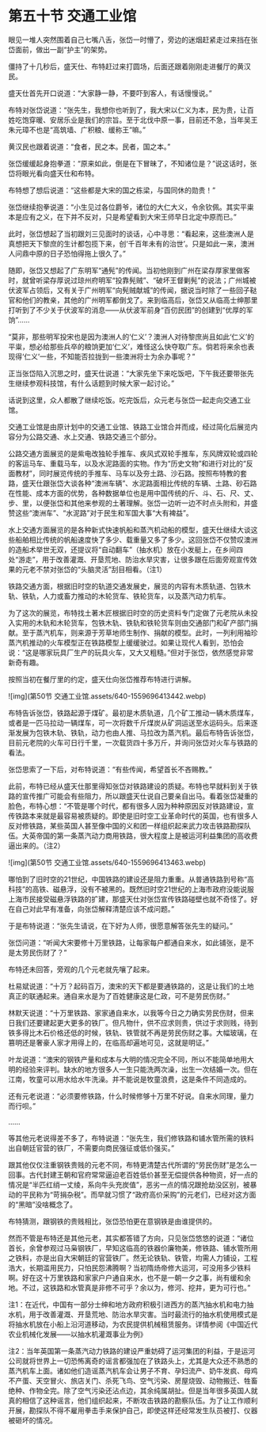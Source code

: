 # 第五十节  交通工业馆

眼见一堆人突然围着自己七嘴八舌，张岱一时懵了，旁边的迷烟赶紧走过来挡在张岱面前，做出一副“护主”的架势。

僵持了十几秒后，盛天仕、布特赶过来打圆场，后面还跟着刚刚走进餐厅的黄汉民。

盛天仕首先开口说道：“大家静一静，不要吓到客人，有话慢慢说。”

布特对张岱说道：“张先生，我想你也听到了，我大宋以仁义为本，民为贵，让百姓吃饱穿暖、安居乐业是我们的宗旨。至于北伐中原一事，目前还不急，当年吴王朱元璋不也是“高筑墙、广积粮、缓称王”嘛。”

黄汉民也跟着说道：“食者，民之本。民者，国之本。”

张岱缓缓起身抱拳道：“原来如此，倒是在下冒昧了，不知诸位是？”说这话时，张岱将眼光看向盛天仕和布特。

布特想了想后说道：“这些都是大宋的国之栋梁，与国同休的勋贵！”

张岱继续抱拳说道：“小生见过各位爵爷，诸位的大仁大义，令余钦佩。其实平粜本是应有之义，在下并不反对，只是希望看到大宋王师早日北定中原而已。”

此时，张岱想起了当初跟刘三见面时的谈话，心中寻思：“看起来，这些澳洲人是真想把天下黎庶的生计都包揽下来，创‘千百年未有的治世’。只是如此一来，澳洲人问鼎中原的日子恐怕得拖上很久了。”

随即，张岱又想起了广东明军“通髡”的传闻。当初他刚到广州在梁存厚家里做客时，就曾听梁存厚说过琼州府明军“投靠髡贼”、“破坏王督剿髡”的说法；广州城被伏波军占领后，又有关于广州明军“向髡贼献城”的传闻，据说当时除了一些回子鞑官和他们的教亲，其他的广州明军都倒戈了。来到临高后，张岱又从临高士绅那里打听到了不少关于伏波军的消息——从伏波军前身“百仞民团”的创建到“优厚的军饷”……

“莫非，那些明军投宋也是因为澳洲人的‘仁义’？澳洲人对待黎庶尚且如此‘仁义’的平粜，想必给那些兵卒的粮饷更加‘仁义’，难怪这么快夺取广东。倘若将来余也表现得‘仁义’一些，不知能否拉拢到一些澳洲将士为余办事呢？”

正当张岱陷入沉思之时，盛天仕说道：“大家先坐下来吃饭吧，下午我还要带张先生继续参观科技馆，有什么话题到时候大家一起讨论。”

话说到这里，众人都散了继续吃饭。吃完饭后，众元老与张岱一起走向交通工业馆。

交通工业馆是由原计划中的交通工业馆、铁路工业馆合并而成，经过简化后展览内容分为公路交通、水上交通、铁路交通三个部分。

公路交通方面展览的是紫电改独轮手推车、疾风式双轮手推车，东风牌双轮或四轮的客运马车、重载马车，以及水泥路面的实物。作为“历史文物”和进行对比的“反面教材”，同时展览传统的手推车、马车以及夯土路、沙石路。按照布特教的套路，盛天仕跟张岱大谈各种“澳洲车辆”、水泥路面相比传统的车辆、土路、砂石路在性能、成本方面的优势，各种数据单位也是用中国传统的斤、斗、石、尺、丈、步、里，以便张岱和其他来参观的土著理解。张岱一边听一边不时点头附和，并盛赞这些“澳洲车”、“水泥路”对于民生和军国大事“大有裨益”。

水上交通方面展览的是各种新式快速帆船和蒸汽机动船的模型，盛天仕继续大谈这些船舶相比传统的帆船速度快了多少、载重量又多了多少。这回张岱不仅赞叹澳洲的造船术举世无双，还提议将“自动翻车”（抽水机）放在小发艇上，在乡间四处“游走”，用于改善灌溉、开垦荒地、防治水旱灾害，让很多跟在后面旁观宣传效果的元老不禁对张岱的“头脑灵活”刮目相看。（注1）

铁路交通方面，根据旧时空的轨道交通发展史，展览的内容有木质轨道、包铁木轨、铁轨，人力或畜力推动的木轮货车、铁轮货车，以及蒸汽动力机车。

为了这次的展览，布特找土著木匠根据旧时空的历史资料专门定做了元老院从未投入实用的木轨和木轮货车，包铁木轨、铁轨和铁轮货车则由交通部门和矿产部门捐献。至于蒸汽机车，则来源于芳草地师生制作、捐献的模型。此时，一列利用袖珍蒸汽机推动的火车模型正在铁路模型上缓缓驶过。如果让现代人看到，恐怕会说：“这是哪家玩具厂生产的玩具火车，又大又粗糙。”但对于张岱，依然感觉非常新奇有趣。

按照当初在餐厅里的约定，盛天仕向张岱推荐布特进行讲解。

![img](第50节  交通工业馆.assets/640-1559696413442.webp)

布特告诉张岱，铁路起源于煤矿。最初是木质轨道，几个矿工推动一辆木质煤车，或者是一匹马拉动一辆煤车，可一次将数千斤煤炭从矿洞运送至水运码头。后来逐渐发展为包铁木轨、铁轨，动力也由人推、马拉改为蒸汽机。最后布特告诉张岱，目前元老院的火车可日行千里，一次载货四十多万斤，并询问张岱对火车与铁路的看法。

张岱思索了一下后，对布特说道：“有些传闻，希望首长不吝赐教。”

此前，布特已经从盛天仕那里得知张岱对铁路建设的质疑。布特也早就料到关于铁路的宣传推广可能会有些阻力，所以跟盛天仕说自己要亲自出马。看着张岱凝重的脸色，布特心想：“不管是哪个时代，都有很多人因为种种原因反对铁路建设，宣传铁路本来就是最容易被质疑的。即使是旧时空工业革命时代的英国，也有很多人反对修铁路，某些英国人甚至像中国的义和团一样组织起来武力攻击铁路勘探队伍。大英帝国的第一条蒸汽动力商用铁路，很大程度上是被运河利益集团的高收费逼出来的。（注2）

![img](第50节  交通工业馆.assets/640-1559696413463.webp)



哪怕到了旧时空的21世纪，中国铁路的建设还是阻力重重。从普通铁路到号称“高科技”的高铁、磁悬浮，没有不被黑的。既然旧时空21世纪的上海市政府没能说服上海市民接受磁悬浮铁路的扩建，那盛天仕对张岱宣传铁路碰壁也就不奇怪了。好在自己对此早有准备，向张岱解释清楚应该不成问题。”

于是布特说道：“张先生请说，在下好为人师，很愿意解答张先生的疑问。”

张岱问道：“听闻大宋要修十万里铁路，让每家每户都通自来水，如此铺张，是不是太劳民伤财了？”

布特还未回答，旁观的几个元老就先嚷了起来。

杜易斌说道：“十万？起码百万，澳宋的天下都是要通铁路的，这是让我们的土地真正的联通起来。通自来水是为了百姓健康这是仁政，可不是劳民伤财。”

林默天说道：“十万里铁路、家家通自来水，以我等今日之力确实劳民伤财，但来日我们还要建起更大更多的铁厂。但凡物什，供不应求则贵，供过于求则贱，待到铁多得比木石价格还低的时候，铁轨、铁管就不再是劳民伤财之事。大幅玻璃，在篡明还是奢豪人家才用得上的，在临高却遍地可见，这就是明证。”

叶龙说道：“澳宋的钢铁产量和成本与大明的情况完全不同，所以不能简单地用大明的经验来评判。缺水的地方很多人一生只能洗两次澡，出生一次结婚一次。但在江南，牧童可以用水给水牛洗澡。并不能说是牧童浪费，这是条件不同造成的。

还有元老说道：“必须要修铁路，什么时候修够十万里不好说。自来水同理，量力而行呗。”

……

等其他元老说得差不多了，布特说道：“张先生，我们修铁路和铺水管所需的铁料出自朝廷官营的铁厂，不需要向商民强征或低价强买。”

跟其他仅仅注重钢铁贵贱的元老不同，布特更清楚古代所谓的“劳民伤财”是怎么一回事。古代封建王朝和官府常常逼迫老百姓低价甚至无偿提供各种物资，好一点的情况是“半匹红绡一丈绫，系向牛头充炭值”，恶劣一点的情况跟抢劫没区别，被暴动的平民称为“苛捐杂税”。而早就习惯了“政府高价采购”的元老们，已经对这方面的“黑暗”没啥概念了。

布特猜测，跟钢铁的贵贱相比，张岱恐怕更在意钢铁是由谁提供的。

然而不管是布特还是其他元老，其实都答错了方向，只见张岱悠悠的说道：“诸位首长，余曾参观过马枭钢铁厂，早知这临高的铁器价廉物美，修铁路、铺水管所用之铁料，亦是出自大宋朝廷的官营铁厂。然无论铁轨、铁管，均需人力铺设，工程浩大，长期滥用民力，只怕民怨沸腾啊？当初隋炀帝修大运河，可没用多少铁料啊。好在这十万里铁路和家家户户通自来水，也不是一朝一夕之事，尚有缓和余地。不过，这铁路和水管真是非修不可乎？余以为，修河、挖井，更为可行也。”



注1：在近代，中国有一部分士绅和地方政府积极引进西方的蒸汽抽水机和电力抽水机，用于改善灌溉、开垦荒地、防治水旱灾害。当时最流行的抽水机使用模式是将抽水机放在小船上沿河道移动，为农民提供机械租赁服务。详情参阅《中国近代农业机械化发展——以抽水机灌溉事业为例》

注2：当年英国第一条蒸汽动力铁路的建设严重妨碍了运河集团的利益，于是运河公司就将世界上一切恐怖离奇的谣言都强加在了铁路头上，尤其是大众还不熟悉的蒸汽机车上面。诸如他们造谣蒸汽机车会让男子不育、孕妇流产、奶牛发疯、母鸡不产蛋、天空冒火、旅店关门、杀死飞鸟、空气污染、房屋烧毁、动物搬迁、牲畜绝种、作物全完。除了空气污染还沾点边，其余纯属胡扯。但是当年很多英国人就真的相信了这种谣言，他们组织起来，不断攻击铁路的勘察队伍。为了让工作顺利开展，勘探队不得不雇用拳击手来保护自己，即使这样还经常发生队员被打、仪器被砸坏的情况。